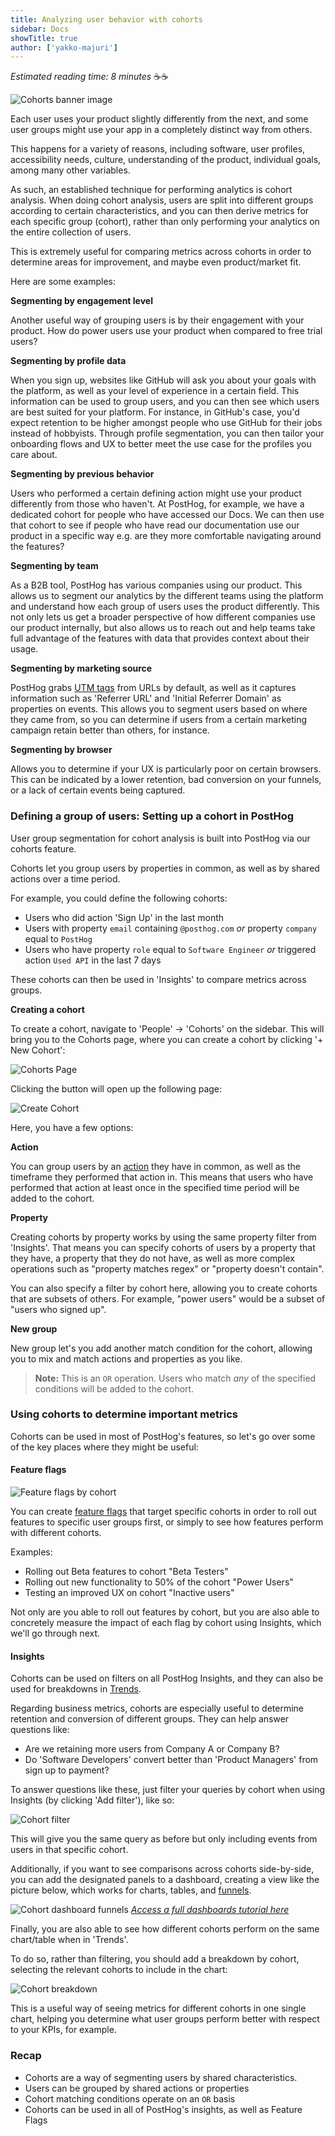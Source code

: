 ```yaml
---
title: Analyzing user behavior with cohorts
sidebar: Docs
showTitle: true
author: ['yakko-majuri']
---
```


_Estimated reading time: 8 minutes_ ☕☕

![Cohorts banner image](../../images/tutorials/banners/cohorts.png)

Each user uses your product slightly differently from the next, and some user groups might use your app in a completely distinct way from others.

This happens for a variety of reasons, including software, user profiles, accessibility needs, culture, understanding of the product, individual goals, among many other variables.

As such, an established technique for performing analytics is cohort analysis. When doing cohort analysis, users are split into different groups according to certain characteristics, and you can then derive metrics for each specific group (cohort), rather than only performing your analytics on the entire collection of users.

This is extremely useful for comparing metrics across cohorts in order to determine areas for improvement, and maybe even product/market fit.

Here are some examples:

**Segmenting by engagement level**

Another useful way of grouping users is by their engagement with your product. How do power users use your product when compared to free trial users? 

**Segmenting by profile data**

When you sign up, websites like GitHub will ask you about your goals with the platform, as well as your level of experience in a certain field. This information can be used to group users, and you can then see which users are best suited for your platform. For instance, in GitHub's case, you'd expect retention to be higher amongst people who use GitHub for their jobs instead of hobbyists. Through profile segmentation, you can then tailor your onboarding flows and UX to better meet the use case for the profiles you care about.

**Segmenting by previous behavior**

Users who performed a certain defining action might use your product differently from those who haven't. At PostHog, for example, we have a dedicated cohort for people who have accessed our Docs. We can then use that cohort to see if people who have read our documentation use our product in a specific way e.g. are they more comfortable navigating around the features?

**Segmenting by team**

As a B2B tool, PostHog has various companies using our product. This allows us to segment our analytics by the different teams using the platform and understand how each group of users uses the product differently. This not only lets us get a broader perspective of how different companies use our product internally, but also allows us to reach out and help teams take full advantage of the features with data that provides context about their usage.  

**Segmenting by marketing source**

PostHog grabs [UTM tags](https://en.wikipedia.org/wiki/UTM_parameters) from URLs by default, as well as it captures information such as 'Referrer URL' and 'Initial Referrer Domain' as properties on events. This allows you to segment users based on where they came from, so you can determine if users from a certain marketing campaign retain better than others, for instance.

**Segmenting by browser**

Allows you to determine if your UX is particularly poor on certain browsers. This can be indicated by a lower retention, bad conversion on your funnels, or a lack of certain events being captured. 

### Defining a group of users: Setting up a cohort in PostHog

User group segmentation for cohort analysis is built into PostHog via our cohorts feature.

Cohorts let you group users by properties in common, as well as by shared actions over a time period.

For example, you could define the following cohorts:

- Users who did action 'Sign Up' in the last month
- Users with property `email` containing `@posthog.com` _or_ property `company` equal to `PostHog`
- Users who have property `role` equal to `Software Engineer` _or_ triggered action `Used API` in the last 7 days

These cohorts can then be used in 'Insights' to compare metrics across groups. 

**Creating a cohort**

To create a cohort, navigate to 'People' -> 'Cohorts' on the sidebar. This will bring you to the Cohorts page, where you can create a cohort by clicking '+ New Cohort':

![Cohorts Page](../../images/tutorials/cohorts/cohorts-page.png)

Clicking the button will open up the following page:

![Create Cohort](../../images/tutorials/cohorts/create-cohort.png)

Here, you have a few options:

**Action**

You can group users by an [action](/docs/user-guides/actions) they have in common, as well as the timeframe they performed that action in. This means that users who have performed that action at least once in the specified time period will be added to the cohort.

**Property**

Creating cohorts by property works by using the same property filter from 'Insights'. That means you can specify cohorts of users by a property that they have, a property that they do not have, as well as more complex operations such as "property matches regex" or "property doesn't contain". 

You can also specify a filter by cohort here, allowing you to create cohorts that are subsets of others. For example, "power users" would be a subset of "users who signed up".

**New group**

New group let's you add another match condition for the cohort, allowing you to mix and match actions and properties as you like. 

> **Note:** This is an `OR` operation. Users who match _any_ of the specified conditions will be added to the cohort.

### Using cohorts to determine important metrics

Cohorts can be used in most of PostHog's features, so let's go over some of the key places where they might be useful:

#### Feature flags

![Feature flags by cohort](../../images/tutorials/cohorts/feature-flags.png)

You can create [feature flags](/docs/tutorials/feature-flags) that target specific cohorts in order to roll out features to specific user groups first, or simply to see how features perform with different cohorts. 

Examples:

- Rolling out Beta features to cohort "Beta Testers"
- Rolling out new functionality to 50% of the cohort "Power Users"
- Testing an improved UX on cohort "Inactive users"

Not only are you able to roll out features by cohort, but you are also able to concretely measure the impact of each flag by cohort using Insights, which we'll go through next.

#### Insights

Cohorts can be used on filters on all PostHog Insights, and they can also be used for breakdowns in [Trends](/docs/user-guides/trends).

Regarding business metrics, cohorts are especially useful to determine retention and conversion of different groups. They can help answer questions like:

- Are we retaining more users from Company A or Company B?
- Do 'Software Developers' convert better than 'Product Managers' from sign up to payment?

To answer questions like these, just filter your queries by cohort when using Insights (by clicking 'Add filter'), like so:

![Cohort filter](../../images/tutorials/cohorts/filter.png)

This will give you the same query as before but only including events from users in that specific cohort.

Additionally, if you want to see comparisons across cohorts side-by-side, you can add the designated panels to a dashboard, creating a view like the picture below, which works for charts, tables, and [funnels](/docs/user-guides/funnels).

![Cohort dashboard funnels](../../images/tutorials/cohorts/dashboard.png)
[_Access a full dashboards tutorial here_](/docs/user-guides/dashboards/)

Finally, you are also able to see how different cohorts perform on the same chart/table when in 'Trends'.

To do so, rather than filtering, you should add a breakdown by cohort, selecting the relevant cohorts to include in the chart:

![Cohort breakdown](../../images/tutorials/cohorts/trends-breakdown.png)

This is a useful way of seeing metrics for different cohorts in one single chart, helping you determine what user groups perform better with respect to your KPIs, for example.

### **Recap**
- Cohorts are a way of segmenting users by shared characteristics.
- Users can be grouped by shared actions or properties
- Cohort matching conditions operate on an `OR` basis
- Cohorts can be used in all of PostHog's insights, as well as Feature Flags 
